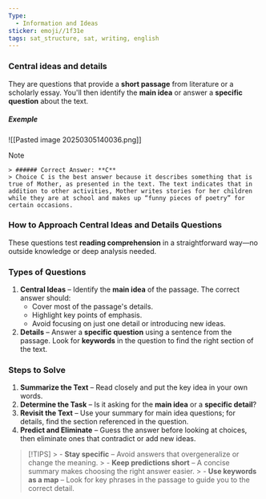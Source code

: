 ```yaml
---
Type:
  - Information and Ideas
sticker: emoji//1f31e
tags: sat_structure, sat, writing, english
---
```

### Central ideas and details
They are questions that provide a **short passage** from literature or a scholarly essay. You'll then identify the **main idea** or answer a **specific question** about the text.
##### Exemple
![[Pasted image 20250305140036.png]]
> [!NOTE]
    > ###### Correct Answer: **C**
    > Choice C is the best answer because it describes something that is true of Mother, as presented in the text. The text indicates that in addition to other activities, Mother writes stories for her children while they are at school and makes up “funny pieces of poetry” for certain occasions. 

### **How to Approach Central Ideas and Details Questions**  
These questions test **reading comprehension** in a straightforward way—no outside knowledge or deep analysis needed.  
### **Types of Questions**  
1. **Central Ideas** – Identify the **main idea** of the passage. The correct answer should:  
   - Cover most of the passage's details.  
   - Highlight key points of emphasis.  
   - Avoid focusing on just one detail or introducing new ideas.  
2. **Details** – Answer a **specific question** using a sentence from the passage. Look for **keywords** in the question to find the right section of the text.  
### **Steps to Solve**  
1. **Summarize the Text** – Read closely and put the key idea in your own words.  
2. **Determine the Task** – Is it asking for the **main idea** or a **specific detail**?  
3. **Revisit the Text** – Use your summary for main idea questions; for details, find the section referenced in the question.  
4. **Predict and Eliminate** – Guess the answer before looking at choices, then eliminate ones that contradict or add new ideas.  
> [!TIPS]
    > - **Stay specific** – Avoid answers that overgeneralize or change the meaning.
    > - **Keep predictions short** – A concise summary makes choosing the right answer easier.
    > - **Use keywords as a map** – Look for key phrases in the passage to guide you to the correct detail.  

  



